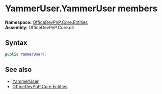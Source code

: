 # YammerUser.YammerUser members 
  

**Namespace:** [OfficeDevPnP.Core.Entities](OfficeDevPnP.Core.Entities.md)  
**Assembly:** OfficeDevPnP.Core.dll  
## Syntax
```C#
public YammerUser()
```
## See also
- [YammerUser](OfficeDevPnP.Core.Entities.YammerUser.md)
- [OfficeDevPnP.Core.Entities](OfficeDevPnP.Core.Entities.md)
